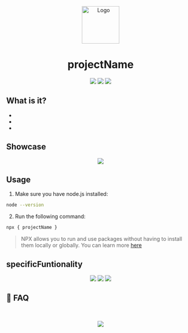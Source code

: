 <div align="center">
  <img src="https://cdn.svgporn.com/logos/nodejs.svg" width="100" alt="Logo"/><br/>
  <h1 align="center">
    projectName
  </h1>
</div>

<p align="center">
  <!-- Badges from [Shields.io](https://img.shields.io/)  -->
  <a href="https://github.com/{user}/{project}"><img src="https://img.shields.io/github/languages/top/{user}/{project}?colorA=363a4f&colorB=f5a97f&style=for-the-badge"></a>
  <a href="https://github.com/{user}/{project}"><img src="https://img.shields.io/github/repo-size/{user}/{project}?colorA=363a4f&colorB=b7bdf8&style=for-the-badge"></a>
  <a href="https://github.com/{user}/{project}/commits"><img src="https://img.shields.io/github/commit-activity/m/{user}/{project}?colorA=363a4f&colorB=a6da95&style=for-the-badge"></a>
</p>

## What is it?

-
-
-

## Showcase

<p align="center">
  <img src="path/to/sreenshot"/>
</p>

## Usage

1. Make sure you have node.js installed:

```bash
node --version
```

2. Run the following command:

```bash
npx { projectName }
```

> NPX allows you to run and use packages without having to install them locally or globally.
> You can learn more [here](https://www.npmjs.com/package/npx)

## specificFuntionality

<p align="center">
  <img src="path/to/sreenshot"/>
  <img src="path/to/sreenshot"/>
  <img src="path/to/sreenshot"/>
</p>

## 🙋 FAQ

<!-- - Q: **"What is `npx`?"** -->

  <!-- NPX is a tool included in NPM, and allows you to run and use packages without needing to locally or globally install them. -->
  <!-- If a package is installed while running NPM executables with NPX, NPX will look for the package binaries (either locally or globally) and then run the package. -->
  <!-- Your globals remain clean in this way. As a result, you can run a package only when necessary and conserve disk space. In addition, you may test packages without having to install them, which is another benefit. -->

&nbsp;

<p align="center"><a href="https://github.com/path/to/license"><img src="https://img.shields.io/static/v1.svg?style=for-the-badge&label=License&message={license}&logoColor=d9e0ee&colorA=363a4f&colorB=b7bdf8"/></a></p>

